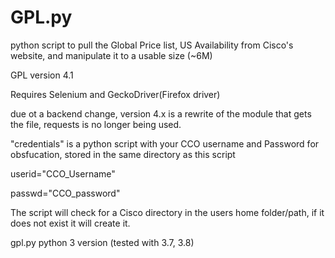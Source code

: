 # GPL.py

python script to pull the Global Price list, US Availability from Cisco's website, and manipulate it to a usable size (~6M)

GPL version 4.1

Requires Selenium and GeckoDriver(Firefox driver)

due ot a backend change, version 4.x is a rewrite of the module that gets the file, requests is no longer being used.

"credentials" is a python script with your CCO username and Password for obsfucation, stored in the same directory as this script

userid="CCO_Username"

passwd="CCO_password"


The script will check for a Cisco directory in the users home folder/path, if it does not exist
it will create it. 

gpl.py python 3 version (tested with 3.7, 3.8)

